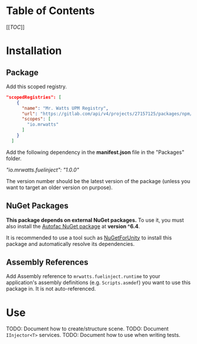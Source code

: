 # Table of Contents

[[_TOC_]]

# Installation

## Package

Add this scoped registry.

```json
"scopedRegistries": [
    {
      "name": "Mr. Watts UPM Registry",
      "url": "https://gitlab.com/api/v4/projects/27157125/packages/npm/",
      "scopes": [
        "io.mrwatts"
      ]
    }
  ]
```

Add the following dependency in the **manifest.json** file in the "Packages" folder.

_"io.mrwatts.fuelinject": "1.0.0"_

The version number should be the latest version of the package (unless you want to target an older version on purpose).

## NuGet Packages

**This package depends on external NuGet packages.** To use it, you must also install the [Autofac NuGet package](https://www.nuget.org/packages/Autofac) at **version ^6.4**.

It is recommended to use a tool such as [NuGetForUnity](https://github.com/GlitchEnzo/NuGetForUnity) to install this package and automatically resolve its dependencies.

## Assembly References

Add Assembly reference to `mrwatts.fuelinject.runtime` to your application's assembly definitions (e.g. `Scripts.asmdef`) you want to use this package in. It is not auto-referenced.

# Use

TODO: Document how to create/structure scene.
TODO: Document `IInjector<T>` services.
TODO: Document how to use when writing tests.
